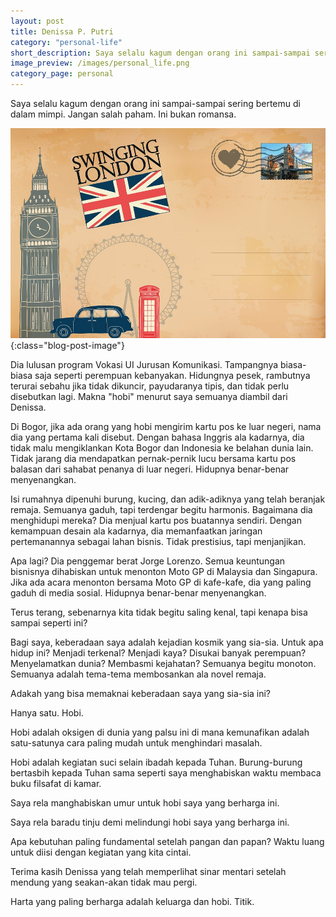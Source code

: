 ```yaml
---
layout: post
title: Denissa P. Putri
category: "personal-life"
short_description: Saya selalu kagum dengan orang ini sampai-sampai sering bertemu di dalam mimpi. Jangan salah paham. Ini bukan romansa.
image_preview: /images/personal_life.png
category_page: personal
---
```


Saya selalu kagum dengan orang ini sampai-sampai sering bertemu di dalam mimpi.
Jangan salah paham. Ini bukan romansa.

![respect!](/images/denissa.jpg){:class="blog-post-image"}

Dia lulusan program Vokasi UI Jurusan Komunikasi. Tampangnya biasa-biasa saja
seperti perempuan kebanyakan. Hidungnya pesek, rambutnya terurai sebahu jika
tidak dikuncir, payudaranya tipis, dan tidak perlu disebutkan lagi. Makna
"hobi" menurut saya semuanya diambil dari Denissa.

Di Bogor, jika ada orang yang hobi mengirim kartu pos ke luar negeri, nama dia
yang pertama kali disebut. Dengan bahasa Inggris ala kadarnya, dia tidak malu
mengiklankan Kota Bogor dan Indonesia ke belahan dunia lain. Tidak jarang dia
mendapatkan pernak-pernik lucu bersama kartu pos balasan dari sahabat
penanya di luar negeri. Hidupnya benar-benar menyenangkan.

Isi rumahnya dipenuhi burung, kucing, dan adik-adiknya yang telah beranjak
remaja. Semuanya gaduh, tapi terdengar begitu harmonis. Bagaimana dia
menghidupi mereka? Dia menjual kartu pos buatannya sendiri. Dengan kemampuan
desain ala kadarnya, dia memanfaatkan jaringan pertemanannya sebagai lahan
bisnis. Tidak prestisius, tapi menjanjikan.

Apa lagi? Dia penggemar berat Jorge Lorenzo. Semua keuntungan bisnisnya
dihabiskan untuk menonton Moto GP di Malaysia dan Singapura.
Jika ada acara menonton bersama Moto GP di kafe-kafe, dia yang paling
gaduh di media sosial. Hidupnya benar-benar menyenangkan.

Terus terang, sebenarnya kita tidak begitu saling kenal, tapi kenapa bisa
sampai seperti ini?

Bagi saya, keberadaan saya adalah kejadian kosmik yang sia-sia. Untuk apa
hidup ini? Menjadi terkenal? Menjadi kaya? Disukai banyak perempuan?
Menyelamatkan dunia? Membasmi kejahatan? Semuanya begitu monoton.
Semuanya adalah tema-tema membosankan ala novel remaja.

Adakah yang bisa memaknai keberadaan saya yang sia-sia ini?

Hanya satu. Hobi.

Hobi adalah oksigen di dunia yang palsu ini di mana kemunafikan adalah
satu-satunya cara paling mudah untuk menghindari masalah.

Hobi adalah kegiatan suci selain ibadah kepada Tuhan. Burung-burung
bertasbih kepada Tuhan sama seperti saya menghabiskan waktu membaca
buku filsafat di kamar.

Saya rela manghabiskan umur untuk hobi saya yang berharga ini.

Saya rela baradu tinju demi melindungi hobi saya yang berharga ini.

Apa kebutuhan paling fundamental setelah pangan dan papan? Waktu luang
untuk diisi dengan kegiatan yang kita cintai.

Terima kasih Denissa yang telah memperlihat sinar mentari setelah mendung
yang seakan-akan tidak mau pergi.

Harta yang paling berharga adalah keluarga dan hobi. Titik.
